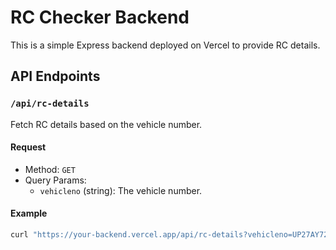 # RC Checker Backend

This is a simple Express backend deployed on Vercel to provide RC details.

## API Endpoints

### `/api/rc-details`
Fetch RC details based on the vehicle number.

#### Request
- Method: `GET`
- Query Params:
  - `vehicleno` (string): The vehicle number.

#### Example
```bash
curl "https://your-backend.vercel.app/api/rc-details?vehicleno=UP27AY7254"
